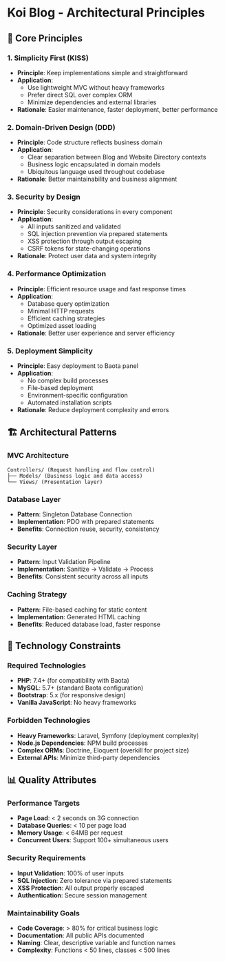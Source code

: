 # Koi Blog - Architectural Principles

## 🎯 Core Principles

### 1. Simplicity First (KISS)
- **Principle**: Keep implementations simple and straightforward
- **Application**: 
  - Use lightweight MVC without heavy frameworks
  - Prefer direct SQL over complex ORM
  - Minimize dependencies and external libraries
- **Rationale**: Easier maintenance, faster deployment, better performance

### 2. Domain-Driven Design (DDD)
- **Principle**: Code structure reflects business domain
- **Application**:
  - Clear separation between Blog and Website Directory contexts
  - Business logic encapsulated in domain models
  - Ubiquitous language used throughout codebase
- **Rationale**: Better maintainability and business alignment

### 3. Security by Design
- **Principle**: Security considerations in every component
- **Application**:
  - All inputs sanitized and validated
  - SQL injection prevention via prepared statements
  - XSS protection through output escaping
  - CSRF tokens for state-changing operations
- **Rationale**: Protect user data and system integrity

### 4. Performance Optimization
- **Principle**: Efficient resource usage and fast response times
- **Application**:
  - Database query optimization
  - Minimal HTTP requests
  - Efficient caching strategies
  - Optimized asset loading
- **Rationale**: Better user experience and server efficiency

### 5. Deployment Simplicity
- **Principle**: Easy deployment to Baota panel
- **Application**:
  - No complex build processes
  - File-based deployment
  - Environment-specific configuration
  - Automated installation scripts
- **Rationale**: Reduce deployment complexity and errors

## 🏗️ Architectural Patterns

### MVC Architecture
```
Controllers/ (Request handling and flow control)
├── Models/ (Business logic and data access)
└── Views/ (Presentation layer)
```

### Database Layer
- **Pattern**: Singleton Database Connection
- **Implementation**: PDO with prepared statements
- **Benefits**: Connection reuse, security, consistency

### Security Layer
- **Pattern**: Input Validation Pipeline
- **Implementation**: Sanitize → Validate → Process
- **Benefits**: Consistent security across all inputs

### Caching Strategy
- **Pattern**: File-based caching for static content
- **Implementation**: Generated HTML caching
- **Benefits**: Reduced database load, faster response

## 🔧 Technology Constraints

### Required Technologies
- **PHP**: 7.4+ (for compatibility with Baota)
- **MySQL**: 5.7+ (standard Baota configuration)
- **Bootstrap**: 5.x (for responsive design)
- **Vanilla JavaScript**: No heavy frameworks

### Forbidden Technologies
- **Heavy Frameworks**: Laravel, Symfony (deployment complexity)
- **Node.js Dependencies**: NPM build processes
- **Complex ORMs**: Doctrine, Eloquent (overkill for project size)
- **External APIs**: Minimize third-party dependencies

## 📊 Quality Attributes

### Performance Targets
- **Page Load**: < 2 seconds on 3G connection
- **Database Queries**: < 10 per page load
- **Memory Usage**: < 64MB per request
- **Concurrent Users**: Support 100+ simultaneous users

### Security Requirements
- **Input Validation**: 100% of user inputs
- **SQL Injection**: Zero tolerance via prepared statements
- **XSS Protection**: All output properly escaped
- **Authentication**: Secure session management

### Maintainability Goals
- **Code Coverage**: > 80% for critical business logic
- **Documentation**: All public APIs documented
- **Naming**: Clear, descriptive variable and function names
- **Complexity**: Functions < 50 lines, classes < 500 lines
